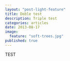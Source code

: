 ```yaml
---
layout: "post-light-feature"
title: Doble test
description: Triple test
categories: articles
date: 2013-08-17
image: 
  feature: "soft-trees.jpg"
published: true
---
```


TEST
